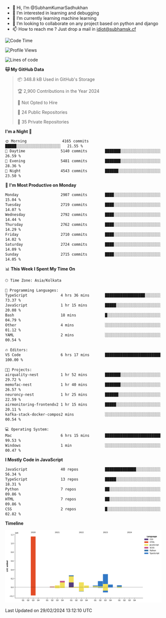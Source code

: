 - 👋 Hi, I’m @SubhamKumarSadhukhan
- 👀 I’m interested in learning and debugging
- 🌱 I’m currently learning machine learning
- 💞️ I’m looking to collaborate on any project based on python and django
- 📫 How to reach me ?
      Just drop a mail in idiot@subhamsk.cf

<!---
SubhamKumarSadhukhan/SubhamKumarSadhukhan is a ✨ special ✨ repository because its `README.md` (this file) appears on your GitHub profile.
You can click the Preview link to take a look at your changes.
--->


<!--START_SECTION:waka-->
![Code Time](http://img.shields.io/badge/Code%20Time-1%2C971%20hrs%2024%20mins-blue)

![Profile Views](http://img.shields.io/badge/Profile%20Views-0-blue)

![Lines of code](https://img.shields.io/badge/From%20Hello%20World%20I%27ve%20Written-2.4%20million%20lines%20of%20code-blue)

**🐱 My GitHub Data** 

> 📦 348.8 kB Used in GitHub's Storage 
 > 
> 🏆 2,900 Contributions in the Year 2024
 > 
> 🚫 Not Opted to Hire
 > 
> 📜 24 Public Repositories 
 > 
> 🔑 35 Private Repositories 
 > 
**I'm a Night 🦉** 

```text
🌞 Morning                4165 commits        █████░░░░░░░░░░░░░░░░░░░░   21.55 % 
🌆 Daytime                5140 commits        ███████░░░░░░░░░░░░░░░░░░   26.59 % 
🌃 Evening                5481 commits        ███████░░░░░░░░░░░░░░░░░░   28.36 % 
🌙 Night                  4543 commits        ██████░░░░░░░░░░░░░░░░░░░   23.50 % 
```
📅 **I'm Most Productive on Monday** 

```text
Monday                   2907 commits        ████░░░░░░░░░░░░░░░░░░░░░   15.04 % 
Tuesday                  2719 commits        ████░░░░░░░░░░░░░░░░░░░░░   14.07 % 
Wednesday                2792 commits        ████░░░░░░░░░░░░░░░░░░░░░   14.44 % 
Thursday                 2762 commits        ████░░░░░░░░░░░░░░░░░░░░░   14.29 % 
Friday                   2710 commits        ████░░░░░░░░░░░░░░░░░░░░░   14.02 % 
Saturday                 2724 commits        ████░░░░░░░░░░░░░░░░░░░░░   14.09 % 
Sunday                   2715 commits        ████░░░░░░░░░░░░░░░░░░░░░   14.05 % 
```


📊 **This Week I Spent My Time On** 

```text
🕑︎ Time Zone: Asia/Kolkata

💬 Programming Languages: 
TypeScript               4 hrs 36 mins       ██████████████████░░░░░░░   73.37 % 
JavaScript               1 hr 15 mins        █████░░░░░░░░░░░░░░░░░░░░   20.08 % 
Bash                     18 mins             █░░░░░░░░░░░░░░░░░░░░░░░░   04.79 % 
Other                    4 mins              ░░░░░░░░░░░░░░░░░░░░░░░░░   01.12 % 
YAML                     2 mins              ░░░░░░░░░░░░░░░░░░░░░░░░░   00.54 % 

🔥 Editors: 
VS Code                  6 hrs 17 mins       █████████████████████████   100.00 % 

🐱‍💻 Projects: 
airquality-nest          1 hr 52 mins        ███████░░░░░░░░░░░░░░░░░░   29.72 % 
memofac-nest             1 hr 40 mins        ███████░░░░░░░░░░░░░░░░░░   26.57 % 
neuroncy-nest            1 hr 25 mins        ██████░░░░░░░░░░░░░░░░░░░   22.59 % 
airmonitoring-frontendv2 1 hr 15 mins        █████░░░░░░░░░░░░░░░░░░░░   20.11 % 
kafka-stack-docker-compos2 mins              ░░░░░░░░░░░░░░░░░░░░░░░░░   00.54 % 

💻 Operating System: 
Mac                      6 hrs 15 mins       █████████████████████████   99.53 % 
Windows                  1 min               ░░░░░░░░░░░░░░░░░░░░░░░░░   00.47 % 
```

**I Mostly Code in JavaScript** 

```text
JavaScript               40 repos            ██████████████░░░░░░░░░░░   56.34 % 
TypeScript               13 repos            █████░░░░░░░░░░░░░░░░░░░░   18.31 % 
Python                   7 repos             ██░░░░░░░░░░░░░░░░░░░░░░░   09.86 % 
HTML                     7 repos             ██░░░░░░░░░░░░░░░░░░░░░░░   09.86 % 
CSS                      2 repos             █░░░░░░░░░░░░░░░░░░░░░░░░   02.82 % 
```



**Timeline**

![Lines of Code chart](https://raw.githubusercontent.com/SubhamKumarSadhukhan/SubhamKumarSadhukhan/main/assets/bar_graph.png)


 Last Updated on 29/02/2024 13:12:10 UTC
<!--END_SECTION:waka-->
